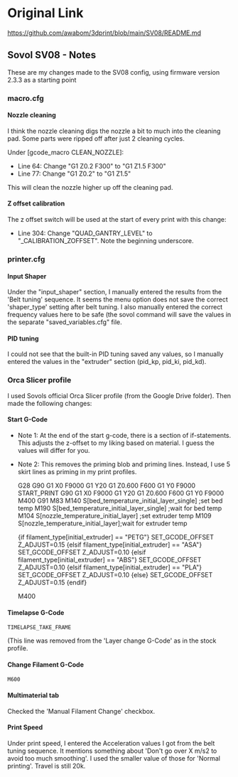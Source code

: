 # Original Link
https://github.com/awabom/3dprint/blob/main/SV08/README.md


## Sovol SV08 - Notes

These are my changes made to the SV08 config, using firmware version 2.3.3 as a starting point

### macro.cfg

#### Nozzle cleaning
I think the nozzle cleaning digs the nozzle a bit to much into the cleaning pad. Some parts were ripped off after just 2 cleaning cycles.

Under [gcode_macro CLEAN_NOZZLE]:

 * Line 64: Change "G1 Z0.2 F300" to "G1 Z1.5 F300"
 * Line 77: Change "G1 Z0.2" to "G1 Z1.5"

This will clean the nozzle higher up off the cleaning pad.

#### Z offset calibration

The z offset switch will be used at the start of every print with this change:

 * Line 304: Change "QUAD_GANTRY_LEVEL" to "_CALIBRATION_ZOFFSET". Note the beginning underscore.
 

### printer.cfg

#### Input Shaper

Under the "input_shaper" section, I manually entered the results from the 'Belt tuning' sequence. 
It seems the menu option does not save the correct 'shaper_type' setting after belt tuning. 
I also manually entered the correct frequency values here to be safe (the sovol command will save the values in the separate "saved_variables.cfg" file.

#### PID tuning

I could not see that the built-in PID tuning saved any values, so I manually entered the values in the "extruder" section (pid_kp, pid_ki, pid_kd).

### Orca Slicer profile

I used Sovols official Orca Slicer profile (from the Google Drive folder). Then made the following changes:

#### Start G-Code

 * Note 1: At the end of the start g-code, there is a section of if-statements. This adjusts the z-offset to my liking based on material.
I guess the values will differ for you.

 * Note 2: This removes the priming blob and priming lines. Instead, I use 5 skirt lines as priming in my print profiles.


	G28
	G90
	G1 X0 F9000
	G1 Y20
	G1 Z0.600 F600
	G1 Y0 F9000
	START_PRINT
	G90
	G1 X0 F9000
	G1 Y20
	G1 Z0.600 F600
	G1 Y0 F9000
	M400
	G91
	M83
	M140 S[bed_temperature_initial_layer_single] ;set bed temp
	M190 S[bed_temperature_initial_layer_single] ;wait for bed temp
	M104 S[nozzle_temperature_initial_layer] ;set extruder temp
	M109 S[nozzle_temperature_initial_layer];wait for extruder temp

	{if filament_type[initial_extruder] == "PETG"}
	SET_GCODE_OFFSET Z_ADJUST=0.15
	{elsif filament_type[initial_extruder] == "ASA"}
	SET_GCODE_OFFSET Z_ADJUST=0.10
	{elsif filament_type[initial_extruder] == "ABS"}
	SET_GCODE_OFFSET Z_ADJUST=0.10
	{elsif filament_type[initial_extruder] == "PLA"}
	SET_GCODE_OFFSET Z_ADJUST=0.10
	{else}
	SET_GCODE_OFFSET Z_ADJUST=0.15
	{endif}

	M400

#### Timelapse G-Code

	TIMELAPSE_TAKE_FRAME

(This line was removed from the 'Layer change G-Code' as in the stock profile.

#### Change Filament G-Code

	M600

#### Multimaterial tab

Checked the 'Manual Filament Change' checkbox.


#### Print Speed

Under print speed, I entered the Acceleration values I got from the belt tuning sequence. 
It mentions something about 'Don't go over X m/s2 to avoid too much smoothing'. 
I used the smaller value of those for 'Normal printing'. Travel is still 20k.
